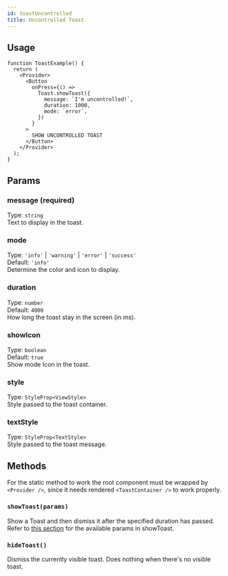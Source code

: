```yaml
---
id: toastUncontrolled
title: Uncontrolled Toast
---
```


## Usage

```tsx live
function ToastExample() {
  return (
    <Provider>
      <Button
        onPress={() =>
          Toast.showToast({
            message: `I'm uncontrolled!`,
            duration: 1000,
            mode: `error`,
          })
        }
      >
        SHOW UNCONTROLLED TOAST
      </Button>
    </Provider>
  );
}
```

## Params

### message (required)

Type: `string`  
Text to display in the toast.

### mode

Type: `'info'` | `'warning'` | `'error'` | `'success'`  
Default: `'info'`  
Determine the color and icon to display.

### duration

Type: `number`  
Default: `4000`  
How long the toast stay in the screen (in ms).

### showIcon

Type: `boolean`  
Default: `true`  
Show mode Icon in the toast.

### style

Type: `StyleProp<ViewStyle>`  
Style passed to the toast container.

### textStyle

Type: `StyleProp<TextStyle>`  
Style passed to the toast message.

## Methods

For the static method to work the root component must be wrapped by `<Provider />`, since it needs rendered `<ToastContainer />` to work properly.

### `showToast(params)`

Show a Toast and then dismiss it after the specified duration has passed.  
Refer to [this section](#params) for the available params in showToast.

### `hideToast()`

Dismiss the currently visible toast. Does nothing when there's no visible toast.
